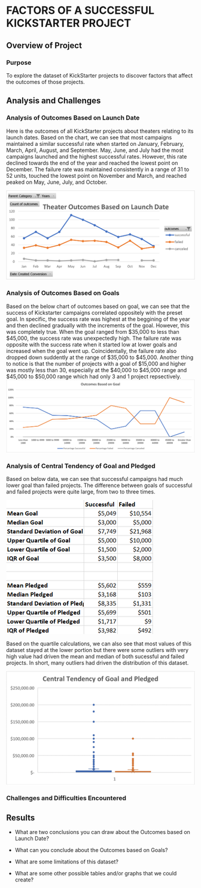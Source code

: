 # FACTORS OF A SUCCESSFUL KICKSTARTER PROJECT

## Overview of Project

### Purpose
To explore the dataset of KickStarter projects to discover factors that affect the outcomes of those projects.

## Analysis and Challenges

### Analysis of Outcomes Based on Launch Date
Here is the outcomes of all KickStarter projects about theaters relating to its launch dates. Based on the chart, we can see that most campaigns maintained a similar successful rate when started on January, February, March, April, August, and September. May, June, and July had the most campaigns launched and the highest successful rates. However, this rate declined towards the end of the year and reached the lowest point on December. The failure rate was maintained consistently in a range of 31 to 52 units, touched the lowest point on November and March, and reached peaked on May, June, July, and October. 

![Theater Outcomes Based on Launch Date](https://github.com/dennisphan/DU-Boot-Camp---Data-Analytics/blob/44a2f4d81875df1918291ecd4dc469a3abb410ac/Analysis%20projects/01%20Crowdfunding%20Analysis%20proj/Resources/03%20Theater_Outcomes_vs_Launch.png)

### Analysis of Outcomes Based on Goals
Based on the below chart of outcomes based on goal, we can see that the success of Kickstarter campaigns correlated oppositely with the preset goal. In specific, the success rate was highest at the beggining of the year and then declined gradually with the increments of the goal. However, this was completely true. When the goal ranged from $35,000 to less than $45,000, the success rate was unexpectedly high. The failure rate was opposite with the success rate when it started low at lower goals and increased when the goal went up. Coincidentally, the failure rate also dropped down suddently at the range of $35,000 to $45,000. Another thing to notice is that the number of projects with a goal of $15,000 and higher was mostly less than 30, especially at the $40,000 to $45,000 range and $45,000 to $50,000 range which had only 3 and 1 project repsectively. 
![Outcomes Based on Goal](https://github.com/dennisphan/DU-Boot-Camp---Data-Analytics/blob/44a2f4d81875df1918291ecd4dc469a3abb410ac/Analysis%20projects/01%20Crowdfunding%20Analysis%20proj/Resources/04%20Outcomes_vs_Goals.png)

### Analysis of Central Tendency of Goal and Pledged
Based on below data, we can see that successful campaigns had much lower goal than failed projects. The difference between goals of successful and failed projects were quite large, from two to three times.  

![Descriptive Statistics](https://github.com/dennisphan/DU-Boot-Camp---Data-Analytics/blob/154e429d09fdae60969aeaa7dbe2f393445e9204/Analysis%20projects/01%20Crowdfunding%20Analysis%20proj/Resources/06_Descriptive_Statistics.png)

Based on the quartile calculations, we can also see that most values of this dataset stayed at the lower portion but there were some outliers with very high value had driven the mean and median of both sucessful and failed projects. In short, many outliers had driven the distribution of this dataset. 

![Central Tendency of Goal and Pledged](https://github.com/dennisphan/DU-Boot-Camp---Data-Analytics/blob/154e429d09fdae60969aeaa7dbe2f393445e9204/Analysis%20projects/01%20Crowdfunding%20Analysis%20proj/Resources/05_Central_Tendency_of_Goal_and_Pledged.png)

### Challenges and Difficulties Encountered


## Results

- What are two conclusions you can draw about the Outcomes based on Launch Date?

- What can you conclude about the Outcomes based on Goals?

- What are some limitations of this dataset?

- What are some other possible tables and/or graphs that we could create?
